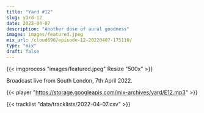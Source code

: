 ```yaml
---
title: "Yard #12"
slug: yard-12
date: 2022-04-07
description: "Another dose of aural goodness"
images: images/featured.jpeg
mix_url: /cloud696/episode-12-20220407-175110/
type: "mix"
draft: false
---
```


{{< imgprocess "images/featured.jpeg" Resize "500x" >}}

Broadcast live from South London, 7th April 2022.

{{< player "https://storage.googleapis.com/mix-archives/yard/E12.mp3" >}}

{{< tracklist "data/tracklists/2022-04-07.csv" >}}
